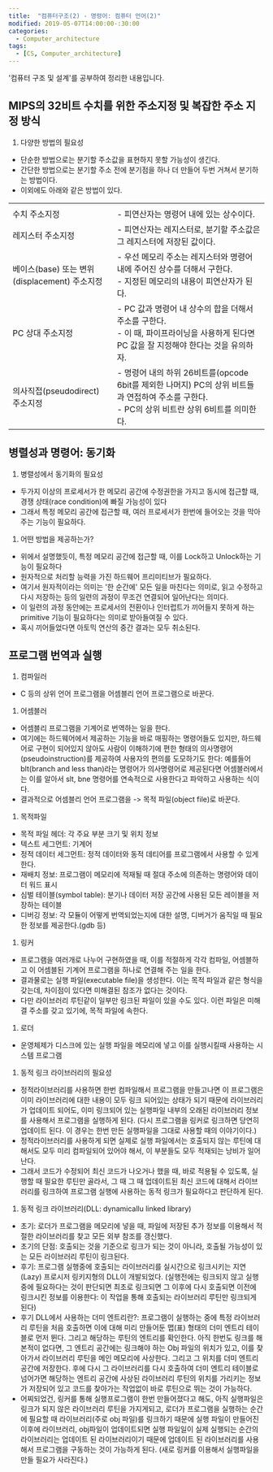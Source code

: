 ```yaml
---
title:  "컴퓨터구조(2) - 명령어: 컴퓨터 언어(2)"
modified: 2019-05-07T14:00:00-:30:00
categories:
  - Computer_architecture
tags:
  - [CS, Computer_architecture]
---
```


'컴퓨터 구조 및 설계'를 공부하여 정리한 내용입니다.

## MIPS의 32비트 수치를 위한 주소지정 및 복잡한 주소 지정 방식
1. 다양한 방법의 필요성
 - 단순한 방법으로는 분기할 주소값을 표현하지 못할 가능성이 생긴다.
 - 간단한 방법으로는 분기할 주소 전에 분기점을 하나 더 만들어 두번 거쳐서 분기하는 방법이다.
 - 이외에도 아래와 같은 방법이 있다.

<table>
    <tr>
        <td></td>
        <td></td>
    </tr>
    <tr>
        <td>수치 주소지정</td>
        <td>- 피연산자는 명령어 내에 있는 상수이다.</td>
    </tr>
    <tr>
        <td>레지스터 주소지정</td>
        <td>- 피연산자는 레지스터로, 분기할 주소값은 그 레지스터에 저장된 값이다.</td>
    <tr>
    </tr>
        <td>베이스(base) 또는 변위(displacement) 주소지정</td>
        <td> - 우선 메모리 주소는 레지스터와 명령어 내에 주어진 상수를 더해서 구한다.<br>
         - 지정된 메모리의 내용이 피연산자가 된다.</td>
    </tr>
    <tr>
        <td>PC 상대 주소지정</td>
        <td> - PC 값과 명령어 내 상수의 합을 더해서 주소를 구한다.<br>
         - 이 때, 파이프라이닝을 사용하게 된다면 PC 값을 잘 지정해야 한다는 것을 유의하자.</td>
    </tr>
    <tr>
        <td>의사직접(pseudodirect) 주소지정</td>
        <td> - 명령어 내의 하위 26비트를(opcode 6bit를 제외한 나머지) PC의 상위 비트들과 연접하여 주소를 구한다.<br>
         - PC의 상위 비트란 상위 6비트를 의미한다.</td>
    </tr>
</table>


##  병렬성과 명령어: 동기화
1. 병렬성에서 동기화의 필요성
 - 두가지 이상의 프로세서가 한 메모리 공간에 수정권한을 가지고 동시에 접근할 때, 경쟁 상태(race condition)에 빠질 가능성이 있다
 - 그래서 특정 메모리 공간에 접근할 때, 여러 프로세서가 한번에 들어오는 것을 막아주는 기능이 필요하다.

1. 어떤 방법을 제공하는가?
 - 위에서 설명했듯이, 특정 메모리 공간에 접근할 때, 이를 Lock하고 Unlock하는 기능이 필요하다
 - 원자적으로 처리할 능력을 가진 하드웨어 프리미티브가 필요하다.
 - 여기서 원자적이라는 의미는 '한 순간에' 모든 일을 마친다는 의미로, 읽고 수정하고 다시 저장하는 등의 일련의 과정이 무조건 연결되어 일어난다는 의미다.
 - 이 일련의 과정 동안에는 프로세서의 전환이나 인터럽트가 끼어들지 못하게 하는 primitive 기능이 필요하다는 의미로 받아들여질 수 있다.
 - 혹시 끼어들었다면 아토믹 연산의 중간 결과는 모두 취소된다.

## 프로그램 번역과 실행
1. 컴파일러
 - C 등의 상위 언어 프로그램을 어셈블리 언어 프로그램으로 바꾼다.

1. 어셈블러
 - 어셈블리 프로그램을 기계어로 번역하는 일을 한다.
 - 여기에는 하드웨어에서 제공하는 기능을 바로 매핑하는 명령어들도 있지만, 하드웨어로 구현이 되어있지 않아도 사람이 이해하기에 편한 형태의 의사명령어(pseudoinstruction)를 제공하여 사용자의 편의를 도모하기도 한다: 예를들어 blt(branch and less than)라는 명령어가 의사명령어로 제공된다면 어셈블러에서는 이를 알아서 slt, bne 명령어를 연속적으로 사용한다고 파악하고 사용하는 식이다.
 - 결과적으로 어셈블리 언어 프로그램을 -> 목적 파일(object file)로 바꾼다.

1. 목적파일
 - 목적 파일 헤더: 각 주요 부분 크기 및 위치 정보
 - 텍스트 세그먼트: 기계어
 - 정적 데이터 세그먼트: 정적 데이터와 동적 데티어를 프로그램에서 사용할 수 있게 한다.
 - 재배치 정보: 프로그램이 메모리에 적재될 때 절대 주소에 의존하는 명령어와 데이터 워드 표시
 - 심벌 테이블(symbol table): 분기나 데이터 저장 공간에 사용된 모든 레이블을 저장하는 테이블
 - 디버깅 정보: 각 모듈이 어떻게 번역되었는지에 대한 설명, 디버거가 움직일 때 필요한 정보를 제공한다.(gdb 등)

1. 링커
 - 프로그램을 여러개로 나누어 구현하였을 때, 이를 적절하게 각각 컴파일, 어셈블하고 이 어셈블된 기계어 프로그램을 하나로 연결해 주는 일을 한다.
 - 결과물로는 실행 파일(executable file)을 생성한다. 이는 목적 파일과 같은 형식을 갖는데, 차이점이 있다면 미해결된 참조가 없다는 것이다.
 - 다만 라이브러리 루틴같이 일부만 링크된 파일이 있을 수도 있다. 이런 파일은 미해결 주소를 갖고 있기에, 목적 파일에 속한다.

1. 로더
 - 운영체제가 디스크에 있는 실행 파일을 메모리에 넣고 이를 실행시킬때 사용하는 시스템 프로그램

1. 동적 링크 라이브러리의 필요성
 - 정적라이브러리를 사용하면 한번 컴파일해서 프로그램을 만들고나면 이 프로그램은 이미 라이브러리에 대한 내용이 모두 링크 되어있는 상태가 되기 때문에 라이브러리가 업데이트 되어도, 이미 링크되어 있는 실행파일 내부의 오래된 라이브러리 정보를 사용해서 프로그램을 실행하게 된다. (다시 프로그램을 링커로 링크하면 당연히 업데이트 된다. 이 경우는 한번 만든 실행파일을 그대로 사용할 때의 이야기이다.)
 - 정적라이브러리를 사용하게 되면 실제로 실행 파일에서는 호출되지 않는 루틴에 대해서도 모두 미리 컴파일되어 있어야 해서, 이 부분들도 모두 적재되는 낭비가 일어난다.
 - 그래서 코드가 수정되어 최신 코드가 나오거나 했을 때, 바로 적용될 수 있도록, 실행할 때 필요한 루틴만 골라서, 그 때 그 때 업데이트된 최신 코드에 대해서 라이브러리를 링크하여 프로그램 실행에 사용하는 동적 링크가 필요하다고 판단하게 된다.

1. 동적 링크 라이브러리(DLL: dynamicallu linked library)
 - 초기: 로더가 프로그램을 메모리에 넣을 때, 파일에 저장된 추가 정보를 이용해서 적절한 라이브러리를 찾고 모든 외부 참조를 갱신했다.
 - 초기의 단점: 호출되는 것을 기준으로 링크가 되는 것이 아니라, 호출될 가능성이 있는 모든 라이브러리 루틴이 링크된다.
 - 후기: 프로그램 실행중에 호출되는 라이브러리를 실시간으로 링크시키는 지연(Lazy) 프로시저 링키지형의 DLL이 개발되었다. (실행전에는 링크되지 않고 실행 중에 필요하다는 것이 판단되면 최초로 링크되면 그 이후에 다시 호출되면 이전에 링크시킨 정보를 이용한다: 이 작업을 통해 호출되는 라이브러리 루틴만 링크되게 된다)
 - 후기 DLL에서 사용하는 더미 엔트리란?: 프로그램이 실행하는 중에 특정 라이브러리 루틴을 처음 호출하면 이에 대해 미리 만들어둔 맵(표) 형태의 더미 엔트리 테이블로 먼저 뛴다. 그리고 해당하는 루틴의 엔트리를 확인한다. 아직 한번도 링크를 해본적이 없다면, 그 엔트리 공간에는 링크해야 하는 Obj 파일의 위치가 있고, 이를 찾아가서 라이브러리 루틴을 메인 메모리에 사상한다. 그리고 그 위치를 더미 엔트리 공간에 저장한다. 후에 다시 그 라이브러리를 다시 호출하여 더미 엔트리 테이블로 넘어가면 해당하는 엔트리 공간에 사상된 라이브러리 루틴의 위치를 가리키는 정보가 저장되어 있고 코드를 찾아가는 작업없이 바로 루틴으로 뛰는 것이 가능하다.
 - 어찌되었건, 링커를 통해 실행프로그램이 한번 만들어졌다고 해도, 아직 실행파일은 링크가 되지 않은 라이브러리 루틴을 가지게되고, 로더가 프로그램을 실행하는 순간에 필요할 때 라이브러리(주로 obj 파일)를 링크하기 때문에 실행 파일이 만들어진 이후에 라이브러리, obj파일이 업데이트되면 실행 파일일이 실제 실행되는 순간의 라이브러리는 업데이트 된 라이브러리이기 때문에 업데이트 된 라이브러리를 사용해서 프로그램을 구동하는 것이 가능하게 된다. (새로 링커를 이용해서 실행파일을 만들 필요가 사라진다.)
